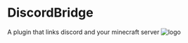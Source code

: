 # DiscordBridge
A plugin that links discord and your minecraft server
![logo](https://cdn.discordapp.com/attachments/544666013707272194/757050322504908870/discordbridge.png)

